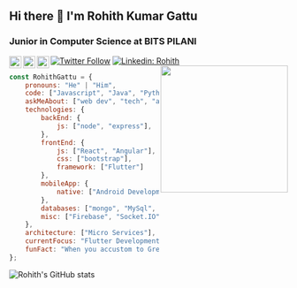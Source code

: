 ## Hi there 👋 I'm Rohith Kumar Gattu
### Junior in Computer Science at BITS PILANI
[![Twitter Follow](https://img.shields.io/twitter/follow/GattuRohithKum2?label=Follow)](https://twitter.com/intent/follow?screen_name=GattuRohithKum2)
[![Linkedin: Rohith](https://img.shields.io/badge/-Rohith-blue?style=flat-square&logo=Linkedin&logoColor=white&link=https://www.linkedin.com/in/gattu-rohith-kumar-102965192/)](https://www.linkedin.com/in/gattu-rohith-kumar-102965192/)
[<img align="left" alt="Rohith Kumar Gattu | G Mail" width=22px target="_blank" src="https://www.vectorlogo.zone/logos/gmail/gmail-icon.svg">](mailto:rohithkumargattu979@gmail.com)
[<img align="left" alt="Rohith Kumar Gattu | Instagram" width=22px target="_blank" src="https://www.vectorlogo.zone/logos/instagram/instagram-icon.svg">](https://www.instagram.com/rohith_kumar_gattu/)
[<img align="left" alt="saiankit | Facebook" width=22px src="https://www.vectorlogo.zone/logos/facebook/facebook-icon.svg">](https://www.facebook.com/gattu.sunny.1/)
<img align='right' src="https://media.giphy.com/media/M9gbBd9nbDrOTu1Mqx/giphy.gif" width="230">

<!--
**Rohithkumargattu979/Rohithkumargattu979** is a ✨ _special_ ✨ repository because its `README.md` (this file) appears on your GitHub profile.

Here are some ideas to get you started:

- 🔭 I’m currently working on ...
- 🌱 I’m currently learning ...
- 👯 I’m looking to collaborate on ...
- 🤔 I’m looking for help with ...
- 💬 Ask me about ...
- 📫 How to reach me: ...
- 😄 Pronouns: ...
- ⚡ Fun fact: ...
-->
```javascript
const RohithGattu = {
    pronouns: "He" | "Him",
    code: ["Javascript", "Java", "Python", "Kotlin", "Dart", "C", "C++"],
    askMeAbout: ["web dev", "tech", "app dev", "SDLC"],
    technologies: {
        backEnd: {
            js: ["node", "express"],
        },
        frontEnd: {
            js: ["React", "Angular"],
            css: ["bootstrap"],
            framework: ["Flutter"]
        },
        mobileApp: {
            native: ["Android Development", "Flutter Development", ".NET/Xamarin Development"]
        },
        databases: ["mongo", "MySql", "sqlite"],
        misc: ["Firebase", "Socket.IO", "selenium", "mongoDB"]
    },
    architecture: ["Micro Services"],
    currentFocus: "Flutter Development, MERN Stack",
    funFact: "When you accustom to Greedy, it's heavy to appreciate DFS - RohithGattu"
};
```
![Rohith's GitHub stats](https://github-readme-stats.vercel.app/api?username=Rohithkumargattu979&show_icons=true&theme=tokyonight)
